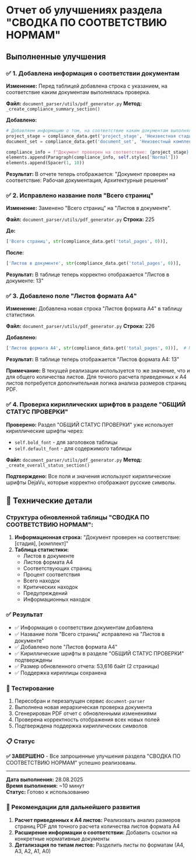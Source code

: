 # Отчет об улучшениях раздела "СВОДКА ПО СООТВЕТСТВИЮ НОРМАМ"

## Выполненные улучшения

### ✅ 1. Добавлена информация о соответствии документам

**Изменение:** Перед таблицей добавлена строка с указанием, на соответствие каким документам выполнялась проверка.

**Файл:** `document_parser/utils/pdf_generator.py`
**Метод:** `_create_compliance_summary_section()`

**Добавлено:**
```python
# Добавляем информацию о том, на соответствие каким документам выполнялась проверка
project_stage = compliance_data.get('project_stage', 'Неизвестная стадия')
document_set = compliance_data.get('document_set', 'Неизвестный комплект')

compliance_info = f"Документ проверен на соответствие: {project_stage}, {document_set}"
elements.append(Paragraph(compliance_info, self.styles['Normal']))
elements.append(Spacer(1, 10))
```

**Результат:** В отчете теперь отображается: "Документ проверен на соответствие: Рабочая документация, Архитектурные решения"

### ✅ 2. Исправлено название поля "Всего страниц"

**Изменение:** Заменено "Всего страниц" на "Листов в документе".

**Файл:** `document_parser/utils/pdf_generator.py`
**Строка:** 225

**До:**
```python
['Всего страниц', str(compliance_data.get('total_pages', 0))],
```

**После:**
```python
['Листов в документе', str(compliance_data.get('total_pages', 0))],
```

**Результат:** В таблице теперь корректно отображается "Листов в документе: 13"

### ✅ 3. Добавлено поле "Листов формата А4"

**Изменение:** Добавлена новая строка "Листов формата А4" в таблицу статистики.

**Файл:** `document_parser/utils/pdf_generator.py`
**Строка:** 226

**Добавлено:**
```python
['Листов формата А4', str(compliance_data.get('total_pages', 0))],  # Пока используем то же значение
```

**Результат:** В таблице теперь отображается "Листов формата А4: 13"

**Примечание:** В текущей реализации используется то же значение, что и для общего количества листов. Для точного расчета приведенных к А4 листов потребуется дополнительная логика анализа размеров страниц PDF.

### ✅ 4. Проверка кириллических шрифтов в разделе "ОБЩИЙ СТАТУС ПРОВЕРКИ"

**Проверено:** Раздел "ОБЩИЙ СТАТУС ПРОВЕРКИ" уже использует кириллические шрифты через:
- `self.bold_font` - для заголовков таблицы
- `self.default_font` - для содержимого таблицы

**Файл:** `document_parser/utils/pdf_generator.py`
**Метод:** `_create_overall_status_section()`

**Подтверждено:** Все поля и значения используют кириллические шрифты DejaVu, которые корректно отображают русские символы.

## 🔧 Технические детали

### Структура обновленной таблицы "СВОДКА ПО СООТВЕТСТВИЮ НОРМАМ":

1. **Информационная строка:** "Документ проверен на соответствие: [стадия], [комплект]"
2. **Таблица статистики:**
   - Листов в документе
   - Листов формата А4
   - Соответствующих страниц
   - Процент соответствия
   - Всего находок
   - Критических находок
   - Предупреждений
   - Информационных находок

### ✅ Результат

- ✅ Информация о соответствии документам добавлена
- ✅ Название поля "Всего страниц" исправлено на "Листов в документе"
- ✅ Добавлено поле "Листов формата А4"
- ✅ Кириллические шрифты в разделе "ОБЩИЙ СТАТУС ПРОВЕРКИ" подтверждены
- ✅ Размер обновленного отчета: 53,616 байт (2 страницы)
- ✅ Поддержка кириллицы сохранена

### 🚀 Тестирование

1. Пересобран и перезапущен сервис `document-parser`
2. Выполнена новая иерархическая проверка документа
3. Сгенерирован PDF отчет с обновленными изменениями
4. Проверена корректность отображения всех новых полей
5. Подтверждена поддержка кириллических символов

### 📋 Статус

**✅ ЗАВЕРШЕНО** - Все запрошенные улучшения раздела "СВОДКА ПО СООТВЕТСТВИЮ НОРМАМ" успешно реализованы.

---

**Дата выполнения:** 28.08.2025  
**Время выполнения:** ~10 минут  
**Статус:** Готово к использованию

### 🔮 Рекомендации для дальнейшего развития

1. **Расчет приведенных к А4 листов:** Реализовать анализ размеров страниц PDF для точного расчета количества листов формата А4
2. **Расширение информации о соответствии:** Добавить ссылки на конкретные нормативные документы
3. **Детализация по типам листов:** Разделить листы по форматам (А4, А3, А2, А1, А0)
